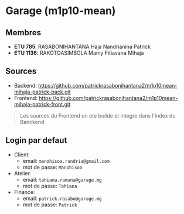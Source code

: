 # Garage (m1p10-mean)

## Membres

- **ETU 785**: RASABONIHANTANA Haja Nandrianina Patrick
- **ETU 1136**: RAKOTOASIMBOLA Mamy Fitiavana Mihaja

## Sources

- Backend: https://github.com/patrickrasabonihantana2/m1p10mean-mihaja-patrick-back.git
- Frontend: https://github.com/patrickrasabonihantana2/m1p10mean-mihaja-patrick-front.git

> Les sources du Frontend on ete builde et integre dans l'index du Banckend

## Login par defaut

- Client:
  - email: `manohisoa.randria@gmail.com`
  - mot de passe: `Manohisoa`
- Atelier:
  - email: `tahiana.ramana@garage.mg`
  - mot de passe: `Tahiana`
- Finance:
  - email: `patrick.rasabo@garage.mg`
  - mot de passe: `Patrick`
